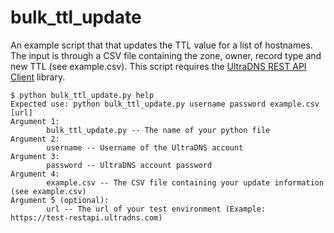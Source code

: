 bulk_ttl_update
======================

An example script that that updates the TTL value for a list of hostnames. The input is through a CSV file containing the zone, owner, record type and new TTL (see example.csv). This script requires the [UltraDNS REST API Client](https://github.com/ultradns/python_rest_api_client) library.

```
$ python bulk_ttl_update.py help
Expected use: python bulk_ttl_update.py username password example.csv [url]
Argument 1:
        bulk_ttl_update.py -- The name of your python file
Argument 2:
        username -- Username of the UltraDNS account
Argument 3:
        password -- UltraDNS account password
Argument 4:
        example.csv -- The CSV file containing your update information (see example.csv)
Argument 5 (optional):
        url -- The url of your test environment (Example: https://test-restapi.ultradns.com)
```
